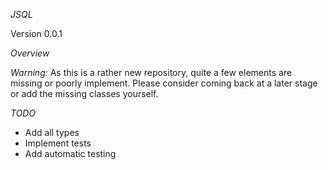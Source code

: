 
*JSQL*

Version 0.0.1

*Overview*

_Warning:_ As this is a rather new repository, quite a few elements are missing or poorly implement. Please consider coming back at a later stage or add the missing classes yourself.

*TODO*

* Add all types
* Implement tests
* Add automatic testing
